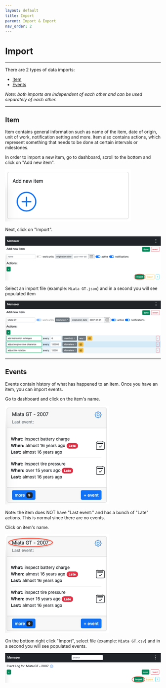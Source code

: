 ```yaml
---
layout: default
title: Import
parent: Import & Export
nav_order: 2
---
```


# Import

---

There are 2 types of data imports:
- [Item](#item)
- [Events](#events)

_Note: both imports are independent of each other and can be used separately of each other._

---

## Item

Item contains general information such as name of the item, date of origin, unit of work, notification setting and more. Item also contains actions, which represent something that needs to be done at certain intervals or milestones.

In order to import a new item, go to dashboard, scroll to the bottom and click on "Add new item".

![](../../assets/images/import_export/add_new_item.png)

Next, click on "Import".

![](../../assets/images/import_export/new_item_import.png)

Select an import file (example: `Miata GT.json`) and in a second you will see populated item

![](../../assets/images/import_export/newly_imported_item.png)

---

## Events

Events contain history of what has happened to an item. Once you have an item, you can import events.

Go to dashboard and click on the item's name.

![](../../assets/images/import_export/import_events.png)

Note: the item does NOT have "Last event:" and has a bunch of "Late" actions. This is normal since there are no events.

Click on item's name.

![](../../assets/images/import_export/import_events_item_name.png)

On the bottom right click "Import", select file (example: `Miata GT.csv`) and in a second you will see populated events.

![](../../assets/images/import_export/import_events_import_button.png)



